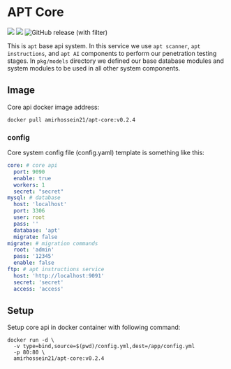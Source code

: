 # APT Core

![](https://img.shields.io/badge/language-golang_v1.20-lightblue)
![](https://img.shields.io/badge/app-apt_core-green)
![GitHub release (with filter)](https://img.shields.io/github/v/release/apt-tool/apt-core)

This is ```apt``` base api system. In this service we use ```apt scanner```, ```apt instructions```, and ```apt AI``` components
to perform our penetration testing stages. In ```pkg/models``` directory we defined our
base database modules and system modules to be used in all other
system components.

## Image

Core api docker image address:

```shell
docker pull amirhossein21/apt-core:v0.2.4
```

### config

Core system config file (config.yaml) template is something like this:

```yaml
core: # core api
  port: 9090
  enable: true
  workers: 1
  secret: "secret"
mysql: # database
  host: 'localhost'
  port: 3306
  user: root
  pass: ''
  database: 'apt'
  migrate: false
migrate: # migration commands
  root: 'admin'
  pass: '12345'
  enable: false
ftp: # apt instructions service
  host: 'http://localhost:9091'
  secret: 'secret'
  access: 'access'
```

## Setup

Setup core api in docker container with following command:

```shell
docker run -d \
  -v type=bind,source=$(pwd)/config.yml,dest=/app/config.yml
  -p 80:80 \
  amirhossein21/apt-core:v0.2.4
```
